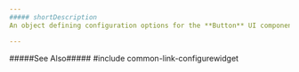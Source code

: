 ```yaml
---
##### shortDescription
An object defining configuration options for the **Button** UI component.

---
```

#####See Also#####
#include common-link-configurewidget
